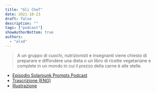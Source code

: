 ```yaml
---
title: "Gli Chef"
date: 2021-10-23
draft: false
description: ""
tags: ["podcast"]
showAuthorBottom: true
authors:
  - "alxd"
---
```


> A un gruppo di cuochi, nutrizionisti e insegnanti viene chiesto di preparare e diffondere una dieta o un libro di ricette vegetariane e complete in un mondo in cui il prezzo della carne è alle stelle.

- [Episodio Solarpunk Prompts Podcast](https://podcast.tomasino.org/@SolarpunkPrompts/episodes/the-chefs)
- [Trascrizione (ENG)](https://wiki.tomasino.org/writing/Solarpunk-Prompts---The-Chefs)
- [Illustrazione](/art/the-lemonaut-chefs/)
